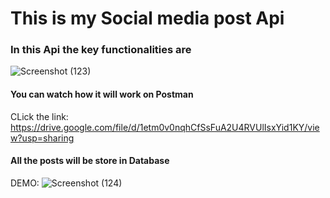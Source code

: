 # This is my Social media post Api 
### In this Api the key functionalities are
![Screenshot (123)](https://github.com/sourav8927/Social-media-post-API/assets/98399593/23b83b8d-12ba-47b9-9a4f-fcd3ba884f82)

#### You can watch how it will work on Postman
CLick the link: https://drive.google.com/file/d/1etm0v0nqhCfSsFuA2U4RVUlIsxYid1KY/view?usp=sharing

#### All the posts will be store in Database
DEMO:
![Screenshot (124)](https://github.com/sourav8927/Social-media-post-API/assets/98399593/ac961fbb-2070-406e-8525-bd252f33bb05)
